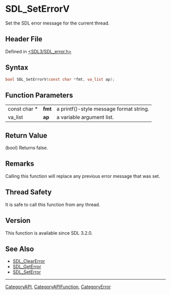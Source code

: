 # SDL_SetErrorV

Set the SDL error message for the current thread.

## Header File

Defined in [<SDL3/SDL_error.h>](https://github.com/libsdl-org/SDL/blob/main/include/SDL3/SDL_error.h)

## Syntax

```c
bool SDL_SetErrorV(const char *fmt, va_list ap);
```

## Function Parameters

|              |         |                                         |
| ------------ | ------- | --------------------------------------- |
| const char * | **fmt** | a printf()-style message format string. |
| va_list      | **ap**  | a variable argument list.               |

## Return Value

(bool) Returns false.

## Remarks

Calling this function will replace any previous error message that was set.

## Thread Safety

It is safe to call this function from any thread.

## Version

This function is available since SDL 3.2.0.

## See Also

- [SDL_ClearError](SDL_ClearError)
- [SDL_GetError](SDL_GetError)
- [SDL_SetError](SDL_SetError)






----
[CategoryAPI](CategoryAPI), [CategoryAPIFunction](CategoryAPIFunction), [CategoryError](CategoryError)


